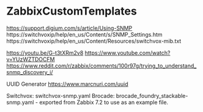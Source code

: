 # ZabbixCustomTemplates

https://support.digium.com/s/article/Using-SNMP
https://switchvoxip/help/en_us/Content/s/SNMP_Settings.htm
https://switchvoxip/help/en_us/Content/Resources/switchvox-mib.txt

https://youtu.be/G-t3tXRm2v8
https://www.youtube.com/watch?v=YUzWZTDOCFM
https://www.reddit.com/r/zabbix/comments/100r97g/trying_to_understand_snmp_discovery_i/

UUID Generator
https://www.marcnuri.com/uuid


Switchvox: switchvox-snmp.yaml
Brocade: brocade_foundry_stackable-snmp.yaml - exported from Zabbix 7.2 to use as an example file.
